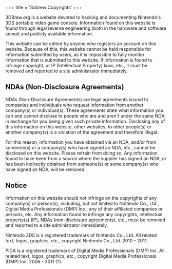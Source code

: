 +++
title = '3dbrew:Copyrights'
+++

3DBrew.org is a website devoted to hacking and documenting Nintendo's
3DS portable video game console. Information found on this website is
found through legal reverse engineering (both in the hardware and
software sense) and publicly available information.

This website can be edited by anyone who registers an account on this
website. Because of this, this website cannot be held responsible for
information submitted by users, as it is impossible to fully monitor
information that is submitted to this website. If information is found
to infringe copyright, or IP (Intellectual Property) laws, etc., it must
be removed and reported to a site administrator immediately.

## NDAs (Non-Disclosure Agreements)

NDAs (Non-Disclosure Agreements) are legal agreements issued to
companies and individuals who request information from another
company(s) or individual(s). These agreements state what information you
can and cannot disclose to people who are and aren't under the same NDA,
in exchange for you being given such private information. Disclosing any
of this information on this website, other websites, to other people(s)
or another company(s) is a violation of the agreement and therefore
illegal.

For this reason, information you have obtained via an NDA, and/or from
someone(s) or a company(s) who have signed an NDA, etc., cannot be
disclosed on this website. Please refrain from doing so. Any information
found to have been from a source where the supplier has signed an NDA,
or has been indirectly obtained from someone(s) or some company(s) who
have signed an NDA, will be removed.

## Notice

Information on this website should not infringe on the copyrights of any
company(s) or person(s), including, but not limited to Nintendo Co.,
Ltd., Digital Media Professionals (DMP) Inc., any of their affiliated
companies or persons, etc. Any information found to infringe any
copyrights, intellectual property(s) (IP), NDAs (non-disclosure
agreements), etc., must be removed and reported to a site administrator
immediately.

Nintendo 3DS is a registered trademark of Nintendo Co., Ltd. All related
text, logos, graphics, etc., copyright Nintendo Co., Ltd. 2010 - 2011.

PICA is a registered trademark of Digital Media Professionals (DMP) Inc.
All related text, logos, graphics, etc., copyright Digital Media
Professionals (DMP) Inc. 2006 - 2011 (?).
